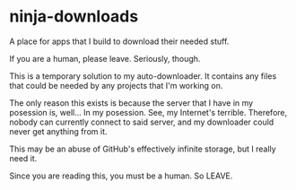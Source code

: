 # ninja-downloads
A place for apps that I build to download their needed stuff.


If you are a human, please leave.
Seriously, though.

This is a temporary solution to my auto-downloader. 
It contains any files that could be needed by any projects that I'm working on.

The only reason this exists is because the server that I have in my posession is, well... In my posession.
See, my Internet's terrible. Therefore, nobody can currently connect to said server, and my downloader could never get anything from it.

This may be an abuse of GitHub's effectively infinite storage, but I really need it.

Since you are reading this, you must be a human. 
So LEAVE.
